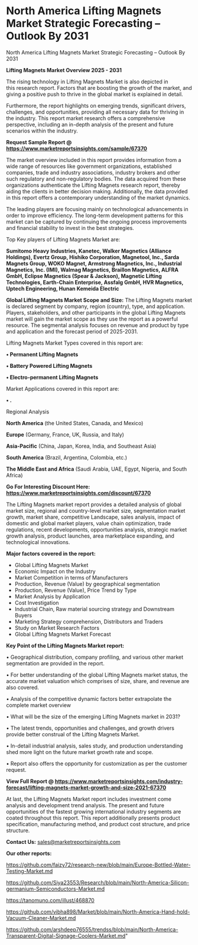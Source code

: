 # North America Lifting Magnets Market Strategic Forecasting – Outlook By 2031
North America Lifting Magnets Market Strategic Forecasting – Outlook By 2031

<Strong> Lifting Magnets Market Overview 2025 - 2031</strong>

The rising technology in Lifting Magnets Market is also depicted in this research report. Factors that are boosting the growth of the market, and giving a positive push to thrive in the global market is explained in detail.

Furthermore, the report highlights on emerging trends, significant drivers, challenges, and opportunities, providing all necessary data for thriving in the industry. This report market research offers a comprehensive perspective, including an in-depth analysis of the present and future scenarios within the industry.

<strong>Request Sample Report @ <a href=https://www.marketreportsinsights.com/sample/67370>https://www.marketreportsinsights.com/sample/67370</a></strong>

The market overview included in this report provides information from a wide range of resources like government organizations, established companies, trade and industry associations, industry brokers and other such regulatory and non-regulatory bodies. The data acquired from these organizations authenticate the Lifting Magnets research report, thereby aiding the clients in better decision making. Additionally, the data provided in this report offers a contemporary understanding of the market dynamics.

The leading players are focusing mainly on technological advancements in order to improve efficiency. The long-term development patterns for this market can be captured by continuing the ongoing process improvements and financial stability to invest in the best strategies.

Top Key players of Lifting Magnets Market are:

<strong>Sumitomo Heavy Industries, Kanetec, Walker Magnetics (Alliance Holdings), Evertz Group, Hishiko Corporation, Magnetool, Inc., Sarda Magnets Group, WOKO Magnet, Armstrong Magnetics, Inc., Industrial Magnetics, Inc. (IMI), Walmag Magnetics, Braillon Magnetics, ALFRA GmbH, Eclipse Magnetics (Spear & Jackson), Magnetic Lifting Technologies, Earth-Chain Enterprise, Assfalg GmbH, HVR Magnetics, Uptech Engineering, Hunan Kemeida Electric</strong>

<strong><b>Global Lifting Magnets Market Scope and Size:</b></strong>
The Lifting Magnets market is declared segment by company, region (country), type, and application. Players, stakeholders, and other participants in the global Lifting Magnets market will gain the market scope as they use the report as a powerful resource. The segmental analysis focuses on revenue and product by type and application and the forecast period of 2025-2031.

Lifting Magnets Market Types covered in this report are:

<strong>• Permanent Lifting Magnets

• Battery Powered Lifting Magnets

• Electro-permanent Lifting Magnets</strong>

Market Applications covered in this report are:

<strong>• .</strong> 

Regional Analysis

<strong>North America</strong> (the United States, Canada, and Mexico)

<strong>Europe</strong> (Germany, France, UK, Russia, and Italy)

<strong>Asia-Pacific</strong> (China, Japan, Korea, India, and Southeast Asia)

<strong>South America</strong> (Brazil, Argentina, Colombia, etc.)

<strong>The Middle East and Africa</strong> (Saudi Arabia, UAE, Egypt, Nigeria, and South Africa)

<strong>Go For Interesting Discount Here: <a href=https://www.marketreportsinsights.com/discount/67370>https://www.marketreportsinsights.com/discount/67370</a></strong>

The Lifting Magnets market report provides a detailed analysis of global market size, regional and country-level market size, segmentation market growth, market share, competitive Landscape, sales analysis, impact of domestic and global market players, value chain optimization, trade regulations, recent developments, opportunities analysis, strategic market growth analysis, product launches, area marketplace expanding, and technological innovations.

<strong><b>Major factors covered in the report:</b></strong>
<ul>
  <li>Global Lifting Magnets Market </li>
  <li>Economic Impact on the Industry</li>
  <li>Market Competition in terms of Manufacturers</li>
  <li>Production, Revenue (Value) by geographical segmentation</li>
  <li>Production, Revenue (Value), Price Trend by Type</li>
  <li>Market Analysis by Application</li>
  <li>Cost Investigation</li>
  <li>Industrial Chain, Raw material sourcing strategy and Downstream Buyers</li>
  <li>Marketing Strategy comprehension, Distributors and Traders</li>
  <li>Study on Market Research Factors</li>
  <li>Global Lifting Magnets Market Forecast</li>
</ul>

<strong><b>Key Point of the Lifting Magnets Market report:</b></strong>

• Geographical distribution, company profiling, and various other market segmentation are provided in the report.

• For better understanding of the global Lifting Magnets market status, the accurate market valuation which comprises of size, share, and revenue are also covered.

• Analysis of the competitive dynamic factors better extrapolate the complete market overview

• What will be the size of the emerging Lifting Magnets market in 2031?

• The latest trends, opportunities and challenges, and growth drivers provide better construal of the Lifting Magnets Market.

• In-detail industrial analysis, sales study, and production understanding shed more light on the future market growth rate and scope.

• Report also offers the opportunity for customization as per the customer request.

<strong><b>View Full Report @ <a href=https://www.marketreportsinsights.com/industry-forecast/lifting-magnets-market-growth-and-size-2021-67370>https://www.marketreportsinsights.com/industry-forecast/lifting-magnets-market-growth-and-size-2021-67370</a></b></strong>


At last, the Lifting Magnets Market report includes investment come analysis and development trend analysis. The present and future opportunities of the fastest growing international industry segments are coated throughout this report. This report additionally presents product specification, manufacturing method, and product cost structure, and price structure.

<strong>Contact Us:</strong>
sales@marketreportsinsights.com

<strong>Our other reports:</strong>

<a href=https://github.com/faizy72/research-new/blob/main/Europe-Bottled-Water-Testing-Market.md>https://github.com/faizy72/research-new/blob/main/Europe-Bottled-Water-Testing-Market.md</a>

<a href=https://github.com/Siya23553/Research/blob/main/North-America-Silicon-germanium-Semiconductors-Market.md>https://github.com/Siya23553/Research/blob/main/North-America-Silicon-germanium-Semiconductors-Market.md</a>

<a href=https://tanomuno.com/illust/468870>https://tanomuno.com/illust/468870</a>

<a href=https://github.com/vibha898/Market/blob/main/North-America-Hand-hold-Vacuum-Cleaner-Market.md>https://github.com/vibha898/Market/blob/main/North-America-Hand-hold-Vacuum-Cleaner-Market.md</a>

<a href=https://github.com/arshdeep76555/trendss/blob/main/North-America-Transparent-Digital-Signage-Coolers-Market.md>https://github.com/arshdeep76555/trendss/blob/main/North-America-Transparent-Digital-Signage-Coolers-Market.md</a>"
